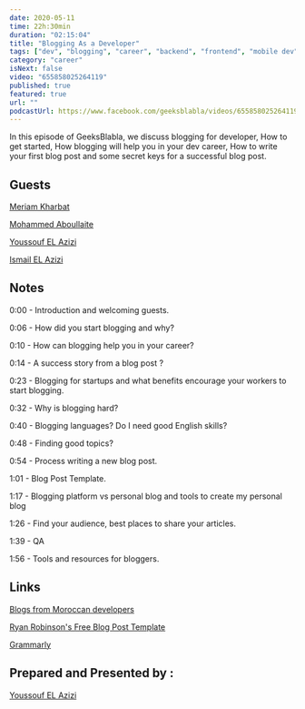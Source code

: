 ```yaml
---
date: 2020-05-11
time: 22h:30min
duration: "02:15:04"
title: "Blogging As a Developer"
tags: ["dev", "blogging", "career", "backend", "frontend", "mobile dev", "web"]
category: "career"
isNext: false
video: "655858025264119"
published: true
featured: true
url: ""
podcastUrl: https://www.facebook.com/geeksblabla/videos/655858025264119/
---
```


In this episode of GeeksBlabla, we discuss blogging for developer, How to get started, How blogging will help you in your dev career, How to write your first blog post and some secret keys for a successful blog post.

## Guests

[Meriam Kharbat](https://medium.com/@MeriamKharbat)

[Mohammed Aboullaite](http://aboullaite.me/)

[Youssouf EL Azizi](https://elazizi.com/)

[Ismail EL Azizi](https://ismailelazizi.com/)

## Notes

0:00 - Introduction and welcoming guests.

0:06 - How did you start blogging and why?

0:10 - How can blogging help you in your career?

0:14 - A success story from a blog post ?

0:23 - Blogging for startups and what benefits encourage your workers to start blogging.

0:32 - Why is blogging hard?

0:40 - Blogging languages? Do I need good English skills?

0:48 - Finding good topics?

0:54 - Process writing a new blog post.

1:01 - Blog Post Template.

1:17 - Blogging platform vs personal blog and tools to create my personal blog

1:26 - Find your audience, best places to share your articles.

1:39 - QA

1:56 - Tools and resources for bloggers.

## Links

[Blogs from Moroccan developers ](https://github.com/DevC-Casa/awesome-morocco#blogs)

[Ryan Robinson's Free Blog Post Template](https://docs.google.com/document/d/1RNl7c5gojzbQSUGDrCGNEFTk-zu-DDlkdMcRUuTnONw/)

[Grammarly](https://grammarly.com/)

## Prepared and Presented by :

[Youssouf EL Azizi](https://elazizi.com/)
